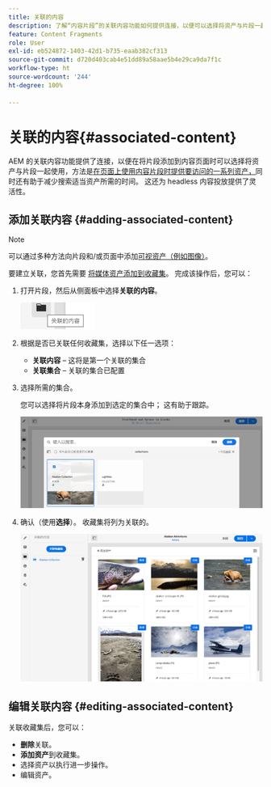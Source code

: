```yaml
---
title: 关联的内容
description: 了解“内容片段”的关联内容功能如何提供连接，以便可以选择将资产与片段一起使用，从而提升页面创作和无标题内容交付的灵活性。
feature: Content Fragments
role: User
exl-id: eb524872-1403-42d1-b735-eaab382cf313
source-git-commit: d720d403cab4e51dd89a58aae5b4e29ca9da7f1c
workflow-type: ht
source-wordcount: '244'
ht-degree: 100%

---
```


# 关联的内容{#associated-content}

AEM 的关联内容功能提供了连接，以便在将片段添加到内容页面时可以选择将资产与片段一起使用，方法是[在页面上使用内容片段时提供要访问的一系列资产，](/help/sites-cloud/authoring/fundamentals/content-fragments.md#using-associated-content)同时还有助于减少搜索适当资产所需的时间。 这还为 headless 内容投放提供了灵活性。

## 添加关联内容 {#adding-associated-content}

>[!NOTE]
>
>可以通过多种方法向片段和/或页面中添加[可视资产（例如图像）](/help/sites-cloud/administering/content-fragments/content-fragments.md#fragments-with-visual-assets)。

要建立关联，您首先需要 [将媒体资产添加到收藏集](/help/assets/manage-collections.md)。 完成该操作后，您可以：

1. 打开片段，然后从侧面板中选择&#x200B;**关联的内容**。

   ![关联的内容](assets/cfm-assoc-content-01.png)

1. 根据是否已关联任何收藏集，选择以下任一选项：

   * **关联内容** – 这将是第一个关联的集合
   * **关联集合** – 关联的集合已配置

1. 选择所需的集合。

   您可以选择将片段本身添加到选定的集合中； 这有助于跟踪。

   ![选择收藏集](assets/cfm-assoc-content-02.png)

1. 确认（使用&#x200B;**选择**）。 收藏集将列为关联的。

   ![cfm-6420-05](assets/cfm-assoc-content-03.png)

## 编辑关联内容 {#editing-associated-content}

关联收藏集后，您可以：

* **删除**&#x200B;关联。
* **添加资产**&#x200B;到收藏集。
* 选择资产以执行进一步操作。
* 编辑资产。
